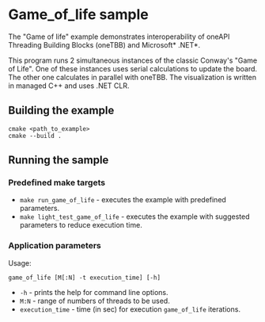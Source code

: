 # Game_of_life sample

The "Game of life" example demonstrates interoperability of oneAPI Threading Building Blocks (oneTBB) and Microsoft*
.NET*.

This program runs 2 simultaneous instances of the classic Conway's "Game of Life". One of these instances uses serial
calculations to update the board. The other one calculates in parallel with oneTBB. The visualization is written in
managed C++ and uses .NET CLR.

## Building the example

```
cmake <path_to_example>
cmake --build .
```

## Running the sample

### Predefined make targets

* `make run_game_of_life` - executes the example with predefined parameters.
* `make light_test_game_of_life` - executes the example with suggested parameters to reduce execution time.

### Application parameters

Usage:

```
game_of_life [M[:N] -t execution_time] [-h]
```

* `-h` - prints the help for command line options.
* `M:N` - range of numbers of threads to be used.
* `execution_time` - time (in sec) for execution `game_of_life` iterations.
